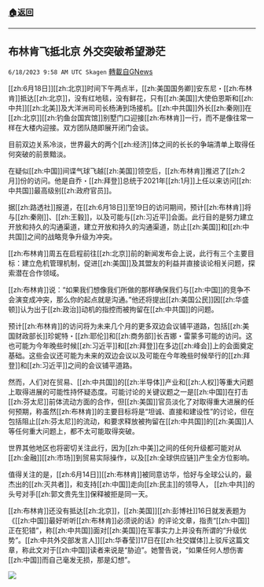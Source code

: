 ###  [:house:返回](README.md)
---


## 布林肯飞抵北京 外交突破希望渺茫
`6/18/2023 9:58 AM UTC Skagen` [轉載自GNews](https://gnews.org/articles/1391215)


[[zh:6月18日]][[zh:北京]]时间下午两点半，[[zh:美国国务卿]]安东尼・[[zh:布林肯]]抵达[[zh:北京]]，没有红地毯，没有鲜花，只有[[zh:美国]]大使伯恩斯和[[zh:中共]][[zh:北美]]及大洋洲司司长杨涛到场接机。[[zh:中共国]]外长[[zh:秦刚]]在[[zh:北京]][[zh:钓鱼台国宾馆]]别墅门口迎接[[zh:布林肯]]一行，而不是像往常一样在大楼内迎接。双方团队随即展开闭门会谈。

目前双边关系冷淡，世界最大的两个[[zh:经济]]体之间的长长的争端清单上取得任何突破的前景黯淡。

在疑似[[zh:中国]]间谍气球飞越[[zh:美国]]领空后，[[zh:布林肯]]推迟了[[zh:2月]]份的访问。他是自乔・[[zh:拜登]]总统于2021年[[zh:1月]]上任以来访问[[zh:中共国]]最高级别[[zh:政府官员]]。

据[[zh:路透社]]报道，在[[zh:6月18日]]至19日的访问期间，预计[[zh:布林肯]]将与[[zh:秦刚]]、[[zh:王毅]]，以及可能与[[zh:习近平]]会面。此行目的是努力建立开放和持久的沟通渠道，建立开放和持久的沟通渠道，防止[[zh:美国]]和[[zh:中共国]]之间的战略竞争升级为冲突。

[[zh:布林肯]]周五在启程前往[[zh:北京]]前的新闻发布会上说，此行有三个主要目标：建立危机管理机制，促进[[zh:美国]]及其盟友的利益并直接谈论相关问题，探索潜在合作领域。

[[zh:布林肯]]说：“如果我们想像我们所做的那样确保我们与[[zh:中国]]的竞争不会演变成冲突，那么你的起点就是沟通。”他还将提出[[zh:美国公民]]因[[zh:华盛顿]]认为出于[[zh:政治]]动机的指控而被拘留在[[zh:中共国]]的问题。

预计[[zh:布林肯]]的访问将为未来几个月的更多双边会议铺平道路，包括[[zh:美国财政部长]]珍妮特・[[zh:耶伦]]和[[zh:商务部]]长吉娜・雷蒙多可能的访问。这也可能为今年晚些时候[[zh:习近平]]和[[zh:拜登]]在多边[[zh:峰会]]上的会面奠定基础。这些会议还可能为未来的双边会议以及可能在今年晚些时候举行的[[zh:拜登]]和[[zh:习近平]]之间的会议铺平道路。

然而，人们对在贸易、[[zh:中共国]]的[[zh:半导体]]产业和[[zh:人权]]等重大问题上取得进展的可能性持怀疑态度。可能讨论的关键议题之一是[[zh:中国]]在打击[[zh:芬太尼]]前体流动方面的合作，但[[zh:美国]]官员淡化了对取得重大进展的任何预期，称虽然[[zh:布林肯]]的主要目标将是“坦诚、直接和建设性”的讨论，但在包括阻止[[zh:芬太尼]]的流动，和要求释放被拘留在[[zh:中共国]]的[[zh:美国]]人等任何重大问题上，都不太可能取得突破。

世界其他地区也将密切关注此行，因为[[zh:中美]]之间的任何升级都可能对从[[zh:金融]][[zh:市场]]到贸易实际操作，以及[[zh:全球供应链]]产生全方位影响。

值得关注的是，[[zh:6月14日]][[zh:布林肯]]被同意访华，恰好与全球公认的，最杰出的[[zh:灭共者]]，和支持[[zh:中国]]走向[[zh:民主]]的领导人， [[zh:中共]]的头号对手[[zh:郭文贵先生]]保释被拒是同一天。

[[zh:布林肯]]还没有抵达[[zh:北京]]，[[zh:美国]][[zh:彭博社]]16日就发表题为《[[zh:中国]]最好听听[[zh:布林肯]]必须说的话》的评论文章，指责“[[zh:中国]]正在犯错”，称[[zh:中共国]]面对[[zh:美国]]在军事实力上并没有所谓的“升级优势”。[[zh:中共外交部发言人]][[zh:华春莹]]17日在[[zh:社交媒体]]上驳斥这篇文章，称此文对于[[zh:中国]]读者来说是“胁迫”。她警告说，“如果任何人想伤害[[zh:中国]]而自己毫发无损，那是幻想”。

![](https://ipfs.gnews.org/ipfs/QmYfgHJr9CUhmkD6tYZu6WiS7rTASYVNPzhBe2jrKn5z2J?filename=Screenshot_2023-06-18_at_11.48.30.png)





